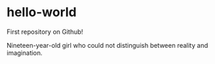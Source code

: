 # hello-world
First repository on Github!

Nineteen-year-old girl who could not distinguish between reality and imagination. 
